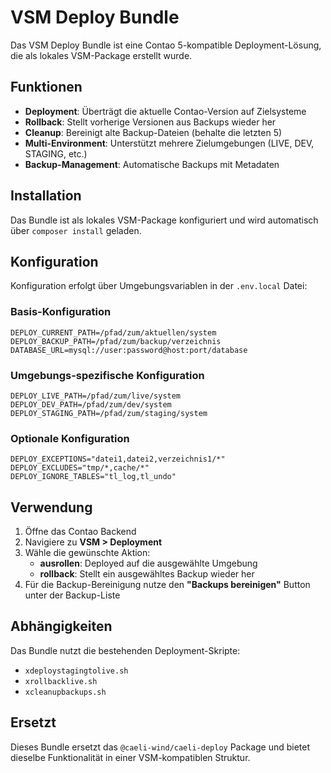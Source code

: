 # VSM Deploy Bundle

Das VSM Deploy Bundle ist eine Contao 5-kompatible Deployment-Lösung, die als lokales VSM-Package erstellt wurde.

## Funktionen

- **Deployment**: Überträgt die aktuelle Contao-Version auf Zielsysteme
- **Rollback**: Stellt vorherige Versionen aus Backups wieder her
- **Cleanup**: Bereinigt alte Backup-Dateien (behalte die letzten 5)
- **Multi-Environment**: Unterstützt mehrere Zielumgebungen (LIVE, DEV, STAGING, etc.)
- **Backup-Management**: Automatische Backups mit Metadaten

## Installation

Das Bundle ist als lokales VSM-Package konfiguriert und wird automatisch über `composer install` geladen.

## Konfiguration

Konfiguration erfolgt über Umgebungsvariablen in der `.env.local` Datei:

### Basis-Konfiguration
```
DEPLOY_CURRENT_PATH=/pfad/zum/aktuellen/system
DEPLOY_BACKUP_PATH=/pfad/zum/backup/verzeichnis
DATABASE_URL=mysql://user:password@host:port/database
```

### Umgebungs-spezifische Konfiguration
```
DEPLOY_LIVE_PATH=/pfad/zum/live/system
DEPLOY_DEV_PATH=/pfad/zum/dev/system
DEPLOY_STAGING_PATH=/pfad/zum/staging/system
```

### Optionale Konfiguration
```
DEPLOY_EXCEPTIONS="datei1,datei2,verzeichnis1/*"
DEPLOY_EXCLUDES="tmp/*,cache/*"
DEPLOY_IGNORE_TABLES="tl_log,tl_undo"
```

## Verwendung

1. Öffne das Contao Backend
2. Navigiere zu **VSM > Deployment**
3. Wähle die gewünschte Aktion:
   - **ausrollen**: Deployed auf die ausgewählte Umgebung
   - **rollback**: Stellt ein ausgewähltes Backup wieder her
4. Für die Backup-Bereinigung nutze den **"Backups bereinigen"** Button unter der Backup-Liste

## Abhängigkeiten

Das Bundle nutzt die bestehenden Deployment-Skripte:
- `xdeploystagingtolive.sh`
- `xrollbacklive.sh`
- `xcleanupbackups.sh`

## Ersetzt

Dieses Bundle ersetzt das `@caeli-wind/caeli-deploy` Package und bietet dieselbe Funktionalität in einer VSM-kompatiblen Struktur.